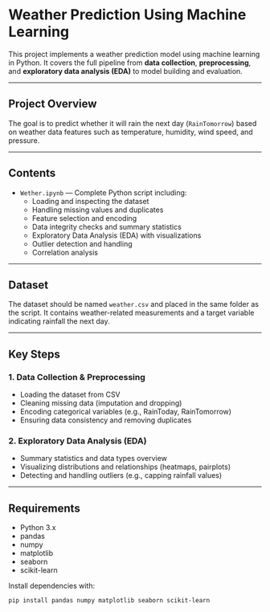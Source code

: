 # Weather Prediction Using Machine Learning

This project implements a weather prediction model using machine learning in Python. It covers the full pipeline from **data collection**, **preprocessing**, and **exploratory data analysis (EDA)** to model building and evaluation.

---

## Project Overview

The goal is to predict whether it will rain the next day (`RainTomorrow`) based on weather data features such as temperature, humidity, wind speed, and pressure.

---

## Contents

- `Wether.ipynb` — Complete Python script including:
  - Loading and inspecting the dataset
  - Handling missing values and duplicates
  - Feature selection and encoding
  - Data integrity checks and summary statistics
  - Exploratory Data Analysis (EDA) with visualizations
  - Outlier detection and handling
  - Correlation analysis

---

## Dataset

The dataset should be named `weather.csv` and placed in the same folder as the script. It contains weather-related measurements and a target variable indicating rainfall the next day.

---

## Key Steps

### 1. Data Collection & Preprocessing
- Loading the dataset from CSV
- Cleaning missing data (imputation and dropping)
- Encoding categorical variables (e.g., RainToday, RainTomorrow)
- Ensuring data consistency and removing duplicates

### 2. Exploratory Data Analysis (EDA)
- Summary statistics and data types overview
- Visualizing distributions and relationships (heatmaps, pairplots)
- Detecting and handling outliers (e.g., capping rainfall values)

---

## Requirements

- Python 3.x
- pandas
- numpy
- matplotlib
- seaborn
- scikit-learn

Install dependencies with:

```bash
pip install pandas numpy matplotlib seaborn scikit-learn
